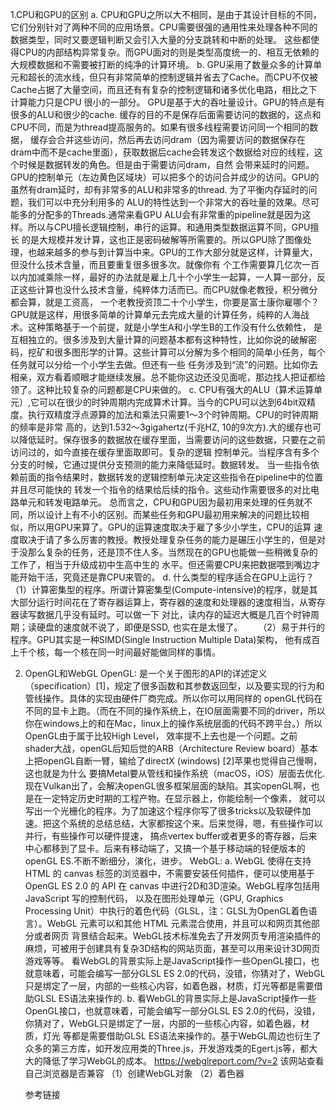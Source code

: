 1.CPU和GPU的区别
  a. 
      CPU和GPU之所以大不相同，是由于其设计目标的不同，它们分别针对了两种不同的应用场景。CPU需要很强的通用性来处理各种不同的数据类型，同时又要逻辑判断又会引入大量的分支跳转和中断的处理。
    这些都使得CPU的内部结构异常复杂。而GPU面对的则是类型高度统一的、相互无依赖的大规模数据和不需要被打断的纯净的计算环境。
  b. 
      GPU采用了数量众多的计算单元和超长的流水线，但只有非常简单的控制逻辑并省去了Cache。而CPU不仅被Cache占据了大量空间，而且还有有复杂的控制逻辑和诸多优化电路，相比之下计算能力只是CPU
    很小的一部分。
      GPU是基于大的吞吐量设计。GPU的特点是有很多的ALU和很少的cache. 缓存的目的不是保存后面需要访问的数据的，这点和CPU不同，而是为thread提高服务的。如果有很多线程需要访问同一个相同的数据，
    缓存会合并这些访问，然后再去访问dram（因为需要访问的数据保存在dram中而不是cache里面），获取数据后cache会转发这个数据给对应的线程，这个时候是数据转发的角色。但是由于需要访问dram，自然
    会带来延时的问题。GPU的控制单元（左边黄色区域块）可以把多个的访问合并成少的访问。GPU的虽然有dram延时，却有非常多的ALU和非常多的thread. 为了平衡内存延时的问题，我们可以中充分利用多的
    ALU的特性达到一个非常大的吞吐量的效果。尽可能多的分配多的Threads.通常来看GPU ALU会有非常重的pipeline就是因为这样。所以与CPU擅长逻辑控制，串行的运算。和通用类型数据运算不同，GPU擅长
    的是大规模并发计算，这也正是密码破解等所需要的。所以GPU除了图像处理，也越来越多的参与到计算当中来。GPU的工作大部分就是这样，计算量大，但没什么技术含量，而且要重复很多很多次。就像你有
    个工作需要算几亿次一百以内加减乘除一样，最好的办法就是雇上几十个小学生一起算，一人算一部分，反正这些计算也没什么技术含量，纯粹体力活而已。而CPU就像老教授，积分微分都会算，就是工资高，
    一个老教授资顶二十个小学生，你要是富士康你雇哪个？GPU就是这样，用很多简单的计算单元去完成大量的计算任务，纯粹的人海战术。这种策略基于一个前提，就是小学生A和小学生B的工作没有什么依赖性，
    是互相独立的。很多涉及到大量计算的问题基本都有这种特性，比如你说的破解密码，挖矿和很多图形学的计算。这些计算可以分解为多个相同的简单小任务，每个任务就可以分给一个小学生去做。但还有一些
    任务涉及到“流”的问题。比如你去相亲，双方看着顺眼才能继续发展。总不能你这边还没见面呢，那边找人把证都给领了。这种比较复杂的问题都是CPU来做的。
  c. 
      CPU有强大的ALU（算术运算单元）,它可以在很少的时钟周期内完成算术计算。当今的CPU可以达到64bit双精度。执行双精度浮点源算的加法和乘法只需要1～3个时钟周期。CPU的时钟周期的频率是非常
   高的，达到1.532～3gigahertz(千兆HZ, 10的9次方).大的缓存也可以降低延时。保存很多的数据放在缓存里面，当需要访问的这些数据，只要在之前访问过的，如今直接在缓存里面取即可。复杂的逻辑
   控制单元。当程序含有多个分支的时候，它通过提供分支预测的能力来降低延时。数据转发。 当一些指令依赖前面的指令结果时，数据转发的逻辑控制单元决定这些指令在pipeline中的位置并且尽可能快的
   转发一个指令的结果给后续的指令。这些动作需要很多的对比电路单元和转发电路单元。
      总而言之，CPU和GPU因为最初用来处理的任务就不同，所以设计上有不小的区别。而某些任务和GPU最初用来解决的问题比较相似，所以用GPU来算了。GPU的运算速度取决于雇了多少小学生，CPU的运算
   速度取决于请了多么厉害的教授。教授处理复杂任务的能力是碾压小学生的，但是对于没那么复杂的任务，还是顶不住人多。当然现在的GPU也能做一些稍微复杂的工作了，相当于升级成初中生高中生的
   水平。但还需要CPU来把数据喂到嘴边才能开始干活，究竟还是靠CPU来管的。
  d. 
     什么类型的程序适合在GPU上运行？　　
    （1）计算密集型的程序。所谓计算密集型(Compute-intensive)的程序，就是其大部分运行时间花在了寄存器运算上，寄存器的速度和处理器的速度相当，从寄存器读写数据几乎没有延时。可以做一下
     对比，读内存的延迟大概是几百个时钟周期；读硬盘的速度就不说了，即便是SSD, 也实在是太慢了。　　
     （2）易于并行的程序。GPU其实是一种SIMD(Single Instruction Multiple Data)架构， 他有成百上千个核，每一个核在同一时间最好能做同样的事情。
     
2. OpenGL和WebGL
 OpenGL: 
    是一个关于图形的API的详述定义（specification）[1]，规定了很多函数和其参数返回型，以及要实现的行为和管线操作。具体的实现由硬件厂商完成。所以你可以用同样的
  openGL代码在不同的显卡上跑。（而在不同的操作系统上，在IO层面需要不同的driver，所以你在windows上的和在Mac，linux上的操作系统层面的代码不跨平台。）所以OpenGL由于属于比较High Level，
  效率提不上去也是一个问题。之前shader大战，openGL后知后觉的ARB（Architecture Review board）基本上把openGL自断一臂，输给了directX (windows) [2]苹果也觉得自己慢啊，这也就是为什么
  要搞Metal要从管线和操作系统（macOS，iOS）层面去优化.现在Vulkan出了，会解决openGL很多框架层面的缺陷。其实openGL啊，也是在一定特定历史时期的工程产物。在显示器上，你能绘制一个像素，
  就可以写出一个光栅化的程序。为了加速这个程序你写了很多tricks以及软硬件加速。把这个系统的总结总结，大家都按这个来。后来觉得，嗯，有些操作可以并行，有些操作可以硬件提速，
  搞点vertex buffer或者更多的寄存器，后来中心都移到了显卡。后来有移动端了，又搞一个基于移动端的轻便版本的openGL ES.不断不断细分，演化，进步。
  WebGL:
    a. 
      WebGL 使得在支持HTML 的 canvas 标签的浏览器中，不需要安装任何插件，便可以使用基于 OpenGL ES 2.0 的 API 在 canvas 中进行2D和3D渲染。WebGL程序包括用 JavaScript 写的控制代码，
    以及在图形处理单元（GPU, Graphics Processing Unit）中执行的着色代码（GLSL，注：GLSL为OpenGL着色语言）。WebGL 元素可以和其他 HTML 元素混合使用，并且可以和网页其他部分或者网页
    背景结合起来。WebGL技术标准免去了开发网页专用渲染插件的麻烦，可被用于创建具有复杂3D结构的网站页面，甚至可以用来设计3D网页游戏等等。
    看WebGL的背景实际上是JavaScript操作一些OpenGL接口，也就意味着，可能会编写一部分GLSL ES 2.0的代码，没错，你猜对了，WebGL只是绑定了一层，内部的一些核心内容，如着色器，材质，灯光等都是需要借助GLSL ES语法来操作的.
    b.
      看WebGL的背景实际上是JavaScript操作一些OpenGL接口，也就意味着，可能会编写一部分GLSL ES 2.0的代码，没错，你猜对了，WebGL只是绑定了一层，内部的一些核心内容，如着色器，材质，灯光
      等都是需要借助GLSL ES语法来操作的。基于WebGL周边也衍生了众多的第三方库，如开发应用类的Three.js，开发游戏类的Egert.js等，都大大的降低了学习WebGL的成本。
      https://webglreport.com/?v=2  该网站查看自己浏览器是否兼容
      （1）创建WebGL对象  （2）着色器
        
     参考链接


      



